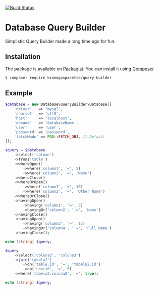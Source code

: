 

[![Build Status](https://travis-ci.org/brunogasparetto/database-query-builder.svg?branch=master)](https://travis-ci.org/brunogasparetto/database-query-builder)

# Database Query Builder

Simplistic Query Builder made a long time ago for fun.

## Installation

The package is available on [Packagist](https://packagist.org/packages/brunogasparetto/query-builder). You can install it using [Composer](http://getcomposer.org/)

```bash
$ composer require brunogasparetto/query-builder
```

## Example

```php
$database = new Database\QueryBuilder\Database([
    'driver'   => 'mysql',
    'charset'  => 'utf8',
    'host'     => 'localhost',
    'dbname'   => 'databaseName',
    'user'     => 'user',
    'password' => 'password',
    'fetchMode' => PDO::FETCH_OBJ, // Default
]);

$query = $database
    ->select('column')
    ->from('table')
    ->whereOpen()
        ->where('column1', '=', 5)
        ->where('column2', '=', 'Name')
    ->whereClose()
    ->whereOrOpen()
        ->where('column1', '=', 10)
        ->where('column2', '=', 'Other Name')
    ->whereOrClose()
    ->havingOpen()
        ->having('column1', '=', 5)
        ->havingOr('column2', '!=', 'Name')
    ->havingClose()
    ->havingOpen()
        ->having('column3', '=', 15)
        ->havingOr('column4', '!=', 'Full Name')
    ->havingClose();

echo (string) $query;

$query
    ->select('coluna2', 'coluna3')
    ->join('tabela2')
        ->on('table.id', '=', 'tabela2.id')
        ->on('userid', '=', 5)
    ->where('tabela2.coluna2', '=', true);

echo (string) $query;
```
